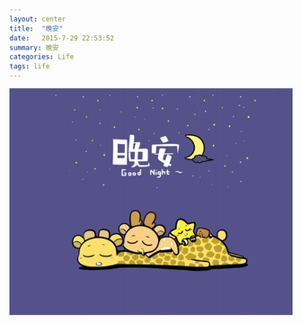 ```yaml
---
layout: center
title:  "晚安"
date:   2015-7-29 22:53:52
summary: 晚安
categories: Life
tags: life
---
```


![GoodNight](https://github.com/ironicstone/ironicstone.github.io/raw/master/image/life/goodnight.jpeg)
